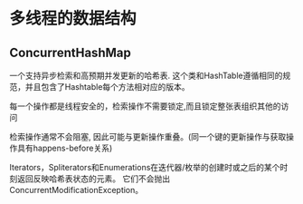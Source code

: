 # 多线程的数据结构

## ConcurrentHashMap

一个支持异步检索和高预期并发更新的哈希表. 这个类和HashTable遵循相同的规范，并且包含了Hashtable每个方法相对应的版本。

每一个操作都是线程安全的，检索操作不需要锁定,而且锁定整张表组织其他的访问

检索操作通常不会阻塞, 因此可能与更新操作重叠。(同一个键的更新操作与获取操作具有happens-before关系)

Iterators，Spliterators和Enumerations在迭代器/枚举的创建时或之后的某个时刻返回反映哈希表状态的元素。 它们不会抛出ConcurrentModificationException。



